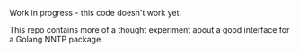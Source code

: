 Work in progress - this code doesn't work yet.

This repo contains more of a thought experiment about
a good interface for a Golang NNTP package.